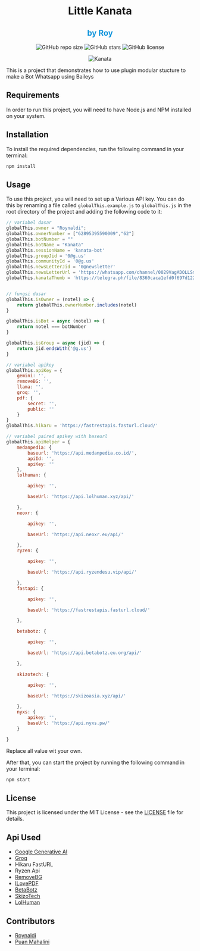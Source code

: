 <div align="center">
<h1>Little Kanata</h1>
<h2 style="color:#1496DC">by Roy</h2>

![GitHub repo size](https://img.shields.io/github/repo-size/idlanyor/kanata-v2)
![GitHub stars](https://img.shields.io/github/stars/idlanyor/kanata-v2?style=social)
![GitHub license](https://img.shields.io/github/license/idlanyor/kanata-v2)

![Kanata](https://telegra.ph/file/8360caca1efd0f697d122.jpg)

</div>


This is a project that demonstrates how to use plugin modular stucture to make a Bot Whatsapp using Baileys

## Requirements

In order to run this project, you will need to have Node.js and NPM installed on your system.

## Installation

To install the required dependencies, run the following command in your terminal:

```bash
npm install
```

## Usage

To use this project, you will need to set up a Various API key. You can do this by renaming a file called `globalThis.example.js` to `globalThis.js` in the root directory of the project and adding the following code to it:

```javascript
// variabel dasar
globalThis.owner = "Roynaldi";
globalThis.ownerNumber = ["62895395590009","62"]
globalThis.botNumber = ""
globalThis.botName = "Kanata"
globalThis.sessionName = 'kanata-bot'
globalThis.groupJid = '0@g.us'
globalThis.communityId = '0@g.us'
globalThis.newsLetterJid = '0@newsletter'
globalThis.newsLetterUrl = 'https://whatsapp.com/channel/0029VagADOLLSmbaxFNswH1m'
globalThis.kanataThumb = 'https://telegra.ph/file/8360caca1efd0f697d122.jpg'


// fungsi dasar
globalThis.isOwner = (notel) => {
    return globalThis.ownerNumber.includes(notel)
}

globalThis.isBot = async (notel) => {
    return notel === botNumber
}

globalThis.isGroup = async (jid) => {
    return jid.endsWith('@g.us')
}

// variabel apikey
globalThis.apiKey = {
    gemini: '',
    removeBG: '',
    llama: '',
    groq: '',
    pdf: {
        secret: '',
        public: ''
    }
}
globalThis.hikaru = 'https://fastrestapis.fasturl.cloud/'

// variabel paired apikey with baseurl
globalThis.apiHelper = {
    medanpedia: {
        baseurl: 'https://api.medanpedia.co.id/',
        apiId: '',
        apiKey: ''
    },
    lolhuman: {

        apikey: '',

        baseUrl: 'https://api.lolhuman.xyz/api/'

    },
    neoxr: {

        apikey: '',

        baseUrl: 'https://api.neoxr.eu/api/'

    },
    ryzen: {

        apikey: '',

        baseUrl: 'https://api.ryzendesu.vip/api/'

    },
    fastapi: {

        apikey: '',

        baseUrl: 'https://fastrestapis.fasturl.cloud/'

    },

    betabotz: {

        apikey: '',

        baseUrl: 'https://api.betabotz.eu.org/api/'

    },

    skizotech: {

        apikey: '',

        baseUrl: 'https://skizoasia.xyz/api/'

    },
    nyxs: {
        apikey: '',
        baseUrl: 'https://api.nyxs.pw/'
    }

}

```

Replace all value wit your own.

After that, you can start the project by running the following command in your terminal:

```bash
npm start
```


## License

This project is licensed under the MIT License - see the [LICENSE](LICENSE) file for details.

## Api Used

- [Google Generative AI](https://github.com/GoogleCloudPlatform/generative-ai)
- [Groq](https://groq.com/)
- Hikaru FastURL
- Ryzen Api
- [RemoveBG](https://www.remove.bg/id/api)
- [ILovePDF](https://www.iloveapi.com/)
- [BetaBotz](https://api.betabotz.eu.org/)
- [SkizoTech](https://skizo.tech/)
- [LolHuman](https://api.lolhuman.xyz/)

## Contributors
- [Roynaldi](https://github.com/idlanyor)
- [Puan Mahalini](https://github.com/puanmahalini)
